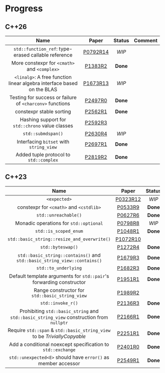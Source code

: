 # Progress

## C++26

|                                  Name                                  |                                       Paper                                        |  Status  | Comment |
| :--------------------------------------------------------------------: | :--------------------------------------------------------------------------------: | :------: | :-----: |
|          `std::function_ref`: type-erased callable reference           | [P0792R14](https://www.open-std.org/jtc1/sc22/wg21/docs/papers/2023/p0792r14.html) |  _WIP_   |         |
|              More constexpr for `<cmath>` and `<complex>`              |  [P1383R2](https://www.open-std.org/jtc1/sc22/wg21/docs/papers/2023/p1383r2.pdf)   | **Done** |         |
| `<linalg>`: A free function linear algebra interface based on the BLAS | [P1673R13](https://www.open-std.org/jtc1/sc22/wg21/docs/papers/2023/p1673r13.html) |  _WIP_   |         |
|        Testing for success or failure of `<charconv>` functions        |  [P2497R0](https://www.open-std.org/jtc1/sc22/wg21/docs/papers/2023/p2497r0.html)  | **Done** |         |
|                        constexpr stable sorting                        |  [P2562R1](https://www.open-std.org/jtc1/sc22/wg21/docs/papers/2022/p2562r1.pdf)   | **Done** |         |
|            Hashing support for `std::chrono` value classes             |  [P2592R3](https://www.open-std.org/jtc1/sc22/wg21/docs/papers/2023/p2592r3.html)  |          |         |
|                           `std::submdspan()`                           |  [P2630R4](https://www.open-std.org/jtc1/sc22/wg21/docs/papers/2023/p2630r4.html)  |  _WIP_   |         |
|                Interfacing `bitset` with `string_view`                 |  [P2697R1](https://www.open-std.org/jtc1/sc22/wg21/docs/papers/2023/p2697r1.pdf)   | **Done** |         |
|                 Added tuple protocol to `std::complex`                 |  [P2819R2](https://www.open-std.org/jtc1/sc22/wg21/docs/papers/2023/p2819r2.pdf)   | **Done** |         |

## C++23

|                                           Name                                           |                                       Paper                                        |  Status  | Comment |
| :--------------------------------------------------------------------------------------: | :--------------------------------------------------------------------------------: | :------: | :-----: |
|                                       `<expected>`                                       | [P0323R12](https://www.open-std.org/jtc1/sc22/wg21/docs/papers/2022/p0323r12.html) |  _WIP_   |         |
|                         constexpr for `<cmath>` and `<cstdlib>`                          |  [P0533R9](https://www.open-std.org/jtc1/sc22/wg21/docs/papers/2021/p0533r9.pdf)   | **Done** |         |
|                                   `std::unreachable()`                                   |  [P0627R6](https://www.open-std.org/jtc1/sc22/wg21/docs/papers/2021/p0627r6.pdf)   | **Done** |         |
|                          Monadic operations for `std::optional`                          |  [P0798R8](https://www.open-std.org/jtc1/sc22/wg21/docs/papers/2021/p0798r8.html)  |  _WIP_   |         |
|                                  `std::is_scoped_enum`                                   |  [P1048R1](https://www.open-std.org/jtc1/sc22/wg21/docs/papers/2020/p1048r1.pdf)   | **Done** |         |
|                       `std::basic_string::resize_and_overwrite()`                        | [P1072R10](https://www.open-std.org/jtc1/sc22/wg21/docs/papers/2021/p1072r10.html) |          |         |
|                                    `std::byteswap()`                                     |  [P1272R4](https://www.open-std.org/jtc1/sc22/wg21/docs/papers/2021/p1272r4.html)  | **Done** |         |
|         `std::basic_string::contains()` and `std::basic_string_view::contains()`         |  [P1679R3](https://www.open-std.org/jtc1/sc22/wg21/docs/papers/2020/p1679r3.html)  | **Done** |         |
|                                   `std::to_underlying`                                   |  [P1682R3](https://www.open-std.org/jtc1/sc22/wg21/docs/papers/2021/p1682r3.html)  | **Done** |         |
|           Default template arguments for `std::pair`'s forwarding constructor            |  [P1951R1](https://www.open-std.org/jtc1/sc22/wg21/docs/papers/2021/p1951r1.html)  | **Done** |         |
|                      Range constructor for `std::basic_string_view`                      |  [P1989R2](https://www.open-std.org/jtc1/sc22/wg21/docs/papers/2021/p1989r2.pdf)   |          |         |
|                                    `std::invoke_r()`                                     |  [P2136R3](https://www.open-std.org/jtc1/sc22/wg21/docs/papers/2021/p2136r3.html)  | **Done** |         |
| Prohibiting `std::basic_string` and `std::basic_string_view` construction from `nullptr` |  [P2166R1](https://www.open-std.org/jtc1/sc22/wg21/docs/papers/2020/p2166r1.html)  | **Done** |         |
|         Require `std::span` & `std::basic_string_view` to be _TriviallyCopyable_         |  [P2251R1](https://www.open-std.org/jtc1/sc22/wg21/docs/papers/2021/p2251r1.pdf)   | **Done** |         |
|               Add a conditional noexcept specification to `std::exchange`                |  [P2401R0](https://www.open-std.org/jtc1/sc22/wg21/docs/papers/2021/p2401r0.html)  | **Done** |         |
|              `std::unexpected<E>` should have `error()` as member accessor               |  [P2549R1](https://www.open-std.org/jtc1/sc22/wg21/docs/papers/2022/p2549r1.html)  | **Done** |         |
